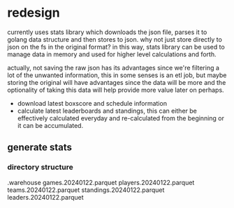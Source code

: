 # redesign

currently uses stats library which downloads the json file, parses it to golang data structure and then stores to json.  why not just store directly to json on the fs in the original format?  in this way, stats library can be used to manage data in memory and used for higher level calculations and forth.

actually, not saving the raw json has its advantages since we're filtering a lot of the unwanted information, this in some senses is an etl job, but maybe storing the original will have advantages since the data will be more and the optionality of taking this data will help provide more value later on perhaps.

* download latest boxscore and schedule information
* calculate latest leaderboards and standings, this can either be effectively calculated
everyday and re-calculated from the beginning or it can be accumulated.

## generate stats

### directory structure

.warehouse
  games.20240122.parquet
  players.20240122.parquet
  teams.20240122.parquet
  standings.20240122.parquet
  leaders.20240122.parquet
